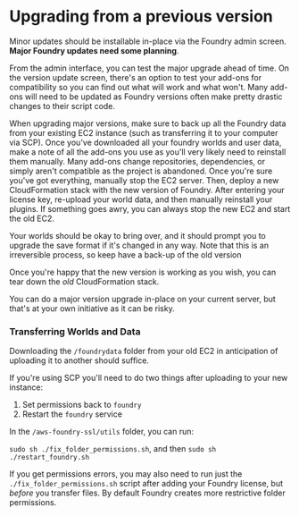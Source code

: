 # Upgrading from a previous version

Minor updates should be installable in-place via the Foundry admin screen. **Major Foundry updates need some planning**.

From the admin interface, you can test the major upgrade ahead of time. On the version update screen, there's an option to test your add-ons for compatibility so you can find out what will work and what won't. Many add-ons will need to be updated as Foundry versions often make pretty drastic changes to their script code.

When upgrading major versions, make sure to back up all the Foundry data from your existing EC2 instance (such as transferring it to your computer via SCP). Once you've downloaded all your foundry worlds and user data, make a note of all the add-ons you use as you'll very likely need to reinstall them manually. Many add-ons change repositories, dependencies, or simply aren't compatible as the project is abandoned. Once you're sure you've got everything, manually stop the EC2 server. Then, deploy a new CloudFormation stack with the new version of Foundry. After entering your license key, re-upload your world data, and then manually reinstall your plugins. If something goes awry, you can always stop the new EC2 and start the old EC2.

Your worlds should be okay to bring over, and it should prompt you to upgrade the save format if it's changed in any way. Note that this is an irreversible process, so keep have a back-up of the old version

Once you're happy that the new version is working as you wish, you can tear down the _old_ CloudFormation stack.

You can do a major version upgrade in-place on your current server, but that's at your own initiative as it can be risky.

### Transferring Worlds and Data

Downloading the `/foundrydata` folder from your old EC2 in anticipation of uploading it to another should suffice.

If you're using SCP you'll need to do two things after uploading to your new instance:

1. Set permissions back to `foundry`
2. Restart the `foundry` service

In the `/aws-foundry-ssl/utils` folder, you can run:

`sudo sh ./fix_folder_permissions.sh`, and then
`sudo sh ./restart_foundry.sh`

If you get permissions errors, you may also need to run just the `./fix_folder_permissions.sh` script after adding your Foundry license, but _before_ you transfer files. By default Foundry creates more restrictive folder permissions.
